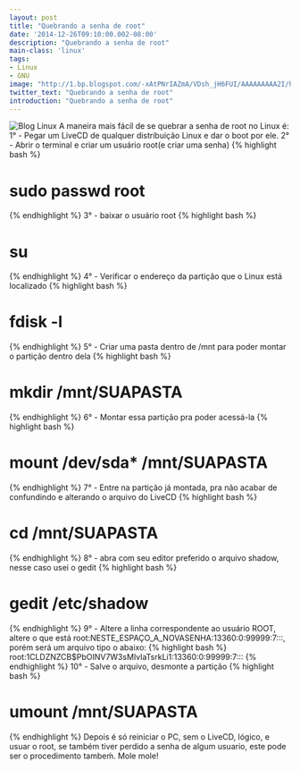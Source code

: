 ```yaml
---
layout: post
title: "Quebrando a senha de root"
date: '2014-12-26T09:10:00.002-08:00'
description: "Quebrando a senha de root"
main-class: 'linux'
tags:
- Linux
- GNU
image: "http://1.bp.blogspot.com/-xAtPNrIAZmA/VDsh_jH6FUI/AAAAAAAAA2I/hd13kwJ4_9I/s72-c/new-logo-tr.png"
twitter_text: "Quebrando a senha de root"
introduction: "Quebrando a senha de root"
---
```

![Blog Linux](http://1.bp.blogspot.com/-xAtPNrIAZmA/VDsh_jH6FUI/AAAAAAAAA2I/hd13kwJ4_9I/s320/new-logo-tr.png "Blog Linux")
A maneira mais fácil de se quebrar a senha de root no Linux é:
1° - Pegar um LiveCD de qualquer distribuição Linux e dar o boot por ele.
2° - Abrir o terminal e criar um usuário root(e criar uma senha)
{% highlight bash %}
# sudo passwd root
{% endhighlight %}
3° - baixar o usuário root
{% highlight bash %}
# su
{% endhighlight %}
4° - Verificar o endereço da partição que o Linux está localizado
{% highlight bash %}
# fdisk -l
{% endhighlight %}
5° - Criar uma pasta dentro de /mnt para poder montar o partição dentro dela
{% highlight bash %}
# mkdir /mnt/SUAPASTA
{% endhighlight %}
6° - Montar essa partição pra poder acessá-la
{% highlight bash %}
# mount /dev/sda* /mnt/SUAPASTA
{% endhighlight %}
7° - Entre na partição já montada, pra não acabar de confundindo e alterando o arquivo do LiveCD
{% highlight bash %}
# cd /mnt/SUAPASTA
{% endhighlight %}
8° - abra com seu editor preferido o arquivo shadow, nesse caso usei o gedit
{% highlight bash %}
# gedit /etc/shadow
{% endhighlight %}
9° - Altere a linha correspondente ao usuário ROOT, altere o que está root:NESTE_ESPAÇO_A_NOVASENHA:13360:0:99999:7:::, porém será um arquivo tipo o abaixo:
{% highlight bash %}
root:$1$CLDZNZCB$PbOINV7W3sMIvlaTsrkLi1:13360:0:99999:7::: 
{% endhighlight %}
10° - Salve o arquivo, desmonte a partição
{% highlight bash %}
# umount /mnt/SUAPASTA
{% endhighlight %}
Depois é só reiniciar o PC, sem o LiveCD, lógico, e usuar o root, se também tiver perdido a senha de algum usuario, este pode ser o procedimento tambeḿ.
Mole mole!
